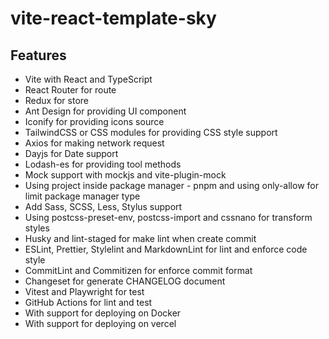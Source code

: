 # vite-react-template-sky

## Features

- Vite with React and TypeScript
- React Router for route
- Redux for store
- Ant Design for providing UI component
- Iconify for providing icons source
- TailwindCSS or CSS modules for providing CSS style support
- Axios for making network request
- Dayjs for Date support
- Lodash-es for providing tool methods
- Mock support with mockjs and vite-plugin-mock
- Using project inside package manager - pnpm and using only-allow for limit package manager type
- Add Sass, SCSS, Less, Stylus support
- Using postcss-preset-env, postcss-import and cssnano for transform styles
- Husky and lint-staged for make lint when create commit
- ESLint, Prettier, Stylelint and MarkdownLint for lint and enforce code style
- CommitLint and Commitizen for enforce commit format
- Changeset for generate CHANGELOG document
- Vitest and Playwright for test
- GitHub Actions for lint and test
- With support for deploying on Docker
- With support for deploying on vercel
